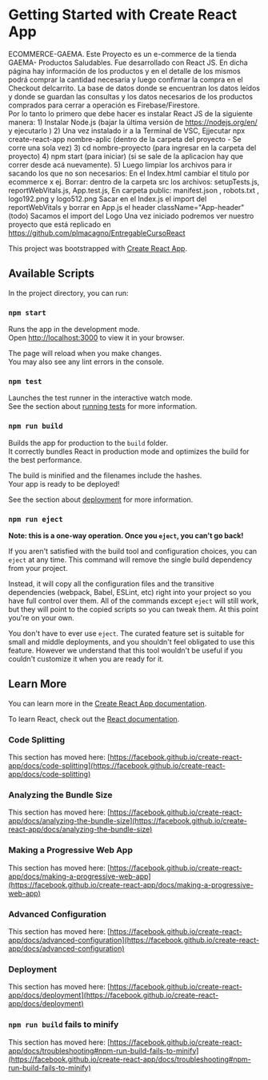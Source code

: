 # Getting Started with Create React App

ECOMMERCE-GAEMA.
Este Proyecto es un e-commerce de la tienda GAEMA- Productos Saludables.
Fue desarrollado con React JS. 
En dicha página hay información de los productos y en el detalle de los mismos podrá
comprar la cantidad necesaria y luego confirmar la compra en el Checkout delcarrito.
La base de datos donde se encuentran los datos leídos y donde se guardan las consultas y los datos necesarios de los productos comprados para cerrar a operación es Firebase/Firestore.  
Por lo tanto lo primero que debe hacer es instalar React JS de la siguiente manera:
    1) Instalar Node.js (bajar la última versión de https://nodejs.org/en/ y ejecutarlo ) 
    2) Una vez instalado ir a la Terminal de VSC,  Ejjecutar npx create-react-app nombre-aplic (dentro de la carpeta del proyecto  - Se corre una sola vez)
    3) cd nombre-proyecto (para ingresar en la carpeta del proyecto)
    4) npm start (para iniciar) (si se sale de la aplicacion hay que correr desde acá nuevamente).
    5) Luego limpiar los archivos para ir  sacando los que no son necesarios:
	    En el Index.html cambiar el titulo por ecommerce x ej.
	    Borrar: dentro de la carpeta src los archivos: setupTests.js, reportWebVitals.js, App.test.js, 
	    En carpeta public: manifest.json , robots.txt , logo192.png y logo512.png
	    Sacar en el Index.js el import del reportWebVitals 
              y borrar en App.js el header className="App-header" (todo) 
             Sacamos el import del Logo
Una vez iniciado podremos ver nuestro proyecto que está replicado en https://github.com/plmacagno/EntregableCursoReact


This project was bootstrapped with [Create React App](https://github.com/facebook/create-react-app).

## Available Scripts

In the project directory, you can run:

### `npm start`

Runs the app in the development mode.\
Open [http://localhost:3000](http://localhost:3000) to view it in your browser.

The page will reload when you make changes.\
You may also see any lint errors in the console.

### `npm test`

Launches the test runner in the interactive watch mode.\
See the section about [running tests](https://facebook.github.io/create-react-app/docs/running-tests) for more information.

### `npm run build`

Builds the app for production to the `build` folder.\
It correctly bundles React in production mode and optimizes the build for the best performance.

The build is minified and the filenames include the hashes.\
Your app is ready to be deployed!

See the section about [deployment](https://facebook.github.io/create-react-app/docs/deployment) for more information.

### `npm run eject`

**Note: this is a one-way operation. Once you `eject`, you can't go back!**

If you aren't satisfied with the build tool and configuration choices, you can `eject` at any time. This command will remove the single build dependency from your project.

Instead, it will copy all the configuration files and the transitive dependencies (webpack, Babel, ESLint, etc) right into your project so you have full control over them. All of the commands except `eject` will still work, but they will point to the copied scripts so you can tweak them. At this point you're on your own.

You don't have to ever use `eject`. The curated feature set is suitable for small and middle deployments, and you shouldn't feel obligated to use this feature. However we understand that this tool wouldn't be useful if you couldn't customize it when you are ready for it.

## Learn More

You can learn more in the [Create React App documentation](https://facebook.github.io/create-react-app/docs/getting-started).

To learn React, check out the [React documentation](https://reactjs.org/).

### Code Splitting

This section has moved here: [https://facebook.github.io/create-react-app/docs/code-splitting](https://facebook.github.io/create-react-app/docs/code-splitting)

### Analyzing the Bundle Size

This section has moved here: [https://facebook.github.io/create-react-app/docs/analyzing-the-bundle-size](https://facebook.github.io/create-react-app/docs/analyzing-the-bundle-size)

### Making a Progressive Web App

This section has moved here: [https://facebook.github.io/create-react-app/docs/making-a-progressive-web-app](https://facebook.github.io/create-react-app/docs/making-a-progressive-web-app)

### Advanced Configuration

This section has moved here: [https://facebook.github.io/create-react-app/docs/advanced-configuration](https://facebook.github.io/create-react-app/docs/advanced-configuration)

### Deployment

This section has moved here: [https://facebook.github.io/create-react-app/docs/deployment](https://facebook.github.io/create-react-app/docs/deployment)

### `npm run build` fails to minify

This section has moved here: [https://facebook.github.io/create-react-app/docs/troubleshooting#npm-run-build-fails-to-minify](https://facebook.github.io/create-react-app/docs/troubleshooting#npm-run-build-fails-to-minify)
